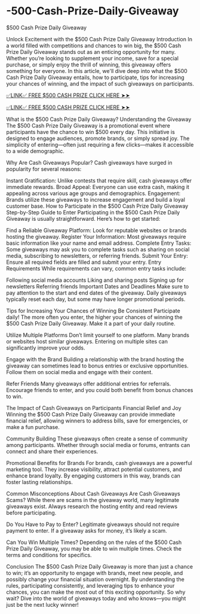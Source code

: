 # -500-Cash-Prize-Daily-Giveaway
$500 Cash Prize Daily Giveaway

Unlock Excitement with the $500 Cash Prize Daily Giveaway
Introduction
In a world filled with competitions and chances to win big, the $500 Cash Prize Daily Giveaway stands out as an enticing opportunity for many. Whether you’re looking to supplement your income, save for a special purchase, or simply enjoy the thrill of winning, this giveaway offers something for everyone. In this article, we'll dive deep into what the $500 Cash Prize Daily Giveaway entails, how to participate, tips for increasing your chances of winning, and the impact of such giveaways on participants.


[✅LINK✅ FREE $500 CASH PRIZE CLICK HERE ➤➤](https://tinyurl.com/3tvxhzzs)

[✅LINK✅ FREE $500 CASH PRIZE CLICK HERE ➤➤](https://tinyurl.com/3tvxhzzs)


What is the $500 Cash Prize Daily Giveaway?
Understanding the Giveaway
The $500 Cash Prize Daily Giveaway is a promotional event where participants have the chance to win $500 every day. This initiative is designed to engage audiences, promote brands, or simply spread joy. The simplicity of entering—often just requiring a few clicks—makes it accessible to a wide demographic.

Why Are Cash Giveaways Popular?
Cash giveaways have surged in popularity for several reasons:

Instant Gratification: Unlike contests that require skill, cash giveaways offer immediate rewards.
Broad Appeal: Everyone can use extra cash, making it appealing across various age groups and demographics.
Engagement: Brands utilize these giveaways to increase engagement and build a loyal customer base.
How to Participate in the $500 Cash Prize Daily Giveaway
Step-by-Step Guide to Enter
Participating in the $500 Cash Prize Daily Giveaway is usually straightforward. Here’s how to get started:

Find a Reliable Giveaway Platform: Look for reputable websites or brands hosting the giveaway.
Register Your Information: Most giveaways require basic information like your name and email address.
Complete Entry Tasks: Some giveaways may ask you to complete tasks such as sharing on social media, subscribing to newsletters, or referring friends.
Submit Your Entry: Ensure all required fields are filled and submit your entry.
Entry Requirements
While requirements can vary, common entry tasks include:

Following social media accounts
Liking and sharing posts
Signing up for newsletters
Referring friends
Important Dates and Deadlines
Make sure to pay attention to the start and end dates of the giveaway. Daily giveaways typically reset each day, but some may have longer promotional periods.

Tips for Increasing Your Chances of Winning
Be Consistent
Participate daily! The more often you enter, the higher your chances of winning the $500 Cash Prize Daily Giveaway. Make it a part of your daily routine.

Utilize Multiple Platforms
Don’t limit yourself to one platform. Many brands or websites host similar giveaways. Entering on multiple sites can significantly improve your odds.

Engage with the Brand
Building a relationship with the brand hosting the giveaway can sometimes lead to bonus entries or exclusive opportunities. Follow them on social media and engage with their content.

Refer Friends
Many giveaways offer additional entries for referrals. Encourage friends to enter, and you could both benefit from bonus chances to win.

The Impact of Cash Giveaways on Participants
Financial Relief and Joy
Winning the $500 Cash Prize Daily Giveaway can provide immediate financial relief, allowing winners to address bills, save for emergencies, or make a fun purchase.

Community Building
These giveaways often create a sense of community among participants. Whether through social media or forums, entrants can connect and share their experiences.

Promotional Benefits for Brands
For brands, cash giveaways are a powerful marketing tool. They increase visibility, attract potential customers, and enhance brand loyalty. By engaging customers in this way, brands can foster lasting relationships.

Common Misconceptions About Cash Giveaways
Are Cash Giveaways Scams?
While there are scams in the giveaway world, many legitimate giveaways exist. Always research the hosting entity and read reviews before participating.

Do You Have to Pay to Enter?
Legitimate giveaways should not require payment to enter. If a giveaway asks for money, it’s likely a scam.

Can You Win Multiple Times?
Depending on the rules of the $500 Cash Prize Daily Giveaway, you may be able to win multiple times. Check the terms and conditions for specifics.

Conclusion
The $500 Cash Prize Daily Giveaway is more than just a chance to win; it’s an opportunity to engage with brands, meet new people, and possibly change your financial situation overnight. By understanding the rules, participating consistently, and leveraging tips to enhance your chances, you can make the most out of this exciting opportunity. So why wait? Dive into the world of giveaways today and who knows—you might just be the next lucky winner!
